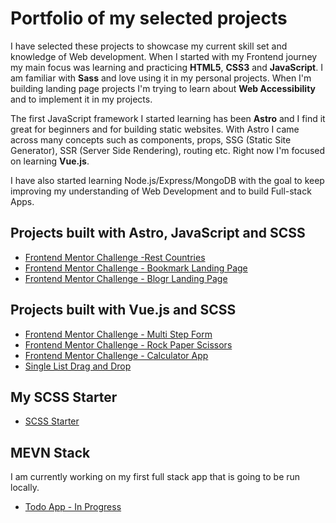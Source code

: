 # Portfolio of my selected projects
I have selected these projects to showcase my current skill set and knowledge of Web development. When I started with my Frontend journey my main focus was learning and practicing **HTML5**, **CSS3** and **JavaScript**. I am familiar with **Sass** and love using it in my personal projects. When I'm building landing page projects I'm trying to learn about **Web Accessibility** and to implement it in my projects.

The first JavaScript framework I started learning has been **Astro** and I find it great for beginners and for building static websites. With Astro I came across many concepts such as components, props, SSG (Static Site Generator), SSR (Server Side Rendering), routing etc. Right now I'm focused on learning **Vue.js**. 

I have also started learning Node.js/Express/MongoDB with the goal to keep improving my understanding of Web Development and to build Full-stack Apps.

## Projects built with Astro, JavaScript and SCSS
- [Frontend Mentor Challenge -Rest Countries](https://github.com/amerrika/rest-countries-astro.git)
- [Frontend Mentor Challenge - Bookmark Landing Page](https://github.com/amerrika/bookmark-landing-page)
- [Frontend Mentor Challenge - Blogr Landing Page](https://github.com/amerrika/blogr-landing-page.git)

## Projects built with Vue.js and SCSS
- [Frontend Mentor Challenge - Multi Step Form](https://github.com/amerrika/multi-step-form)
- [Frontend Mentor Challenge - Rock Paper Scissors](https://github.com/amerrika/rock-paper-scissors)
- [Frontend Mentor Challenge - Calculator App](https://github.com/amerrika/calculator-app.git)
- [Single List Drag and Drop](https://github.com/amerrika/drag-drop-vue.git)

## My SCSS Starter
- [SCSS Starter](https://github.com/amerrika/scss-starter.git)

## MEVN Stack
I am currently working on my first full stack app that is going to be run locally.
- [Todo App - In Progress](https://github.com/amerrika/todo-desktop-app.git)
